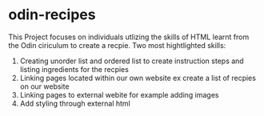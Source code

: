 # odin-recipes

This Project focuses on individuals utlizing the skills of HTML learnt from the Odin ciriculum to create a recpie. 
Two most hightlighted skills:

1. Creating unorder list and ordered list to create instruction steps and listing ingredients for the recpies
2. Linking pages located within our own website ex create a list of recpies on our website 
3. Linking pages to external webite for example adding images 
4. Add styling through external html


